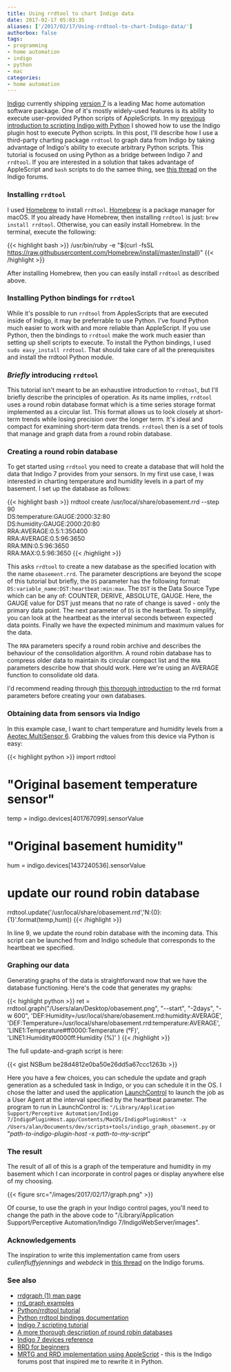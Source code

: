 ```yaml
---
title: Using rrdtool to chart Indigo data
date: 2017-02-17 05:03:35
aliases: ['/2017/02/17/Using-rrdtool-to-chart-Indigo-data/']
authorbox: false
tags:
- programming
- home automation
- indigo
- python
- mac
categories:
- home automation
---
```

[Indigo](http://www.indigodomo.com) currently shipping [version 7](http://www.indigodomo.com) is a leading Mac home automation software package. One of it's mostly widely-used features is its ability to execute user-provided Python scripts of AppleScripts. In my [previous introduction to scripting Indigo with Python](http://ojisanseiuchi.com/2016/12/26/Scripting-Indigo-with-Python/) I showed how to use the Indigo plugin host to execute Python scripts. In this post, I'll describe how I use a third-party charting package `rrdtool` to graph data from Indigo by taking advantage of Indigo's ability to execute arbitrary Python scripts. This tutorial is focused on using Python as a bridge between Indigo 7 and `rrdtool`. If you are interested in a solution that takes advantage of AppleScript and `bash` scripts to do the samee thing, see [this thread](http://forums.indigodomo.com/viewtopic.php?p=31158&sid=d4adf8e60116116492095d945387a65e#p31158) on the Indigo forums.

### Installing `rrdtool`

I used [Homebrew](https://brew.sh) to install `rrdtool`. [Homebrew](https://brew.sh) is a package manager for macOS. If you already have Homebrew, then installing `rrdtool` is just: `brew install rrdtool`. Otherwise, you can easily install Homebrew. In the terminal, execute the following:

{{< highlight bash >}}
/usr/bin/ruby -e "$(curl -fsSL \
    https://raw.githubusercontent.com/Homebrew/install/master/install)"
{{< /highlight >}}

After installing Homebrew, then you can easily install `rrdtool` as described above.

### Installing Python bindings for `rrdtool`

While it's possible to run `rrdtool` from ApplesScripts that are executed inside of Indigo, it may be preferrable to use Python. I've found Python much easier to work with and more reliable than AppleScript. If you use Python, then the bindings to `rrdtool` make the work much easier than setting up shell scripts to execute. To install the Python bindings, I used `sudo easy_install rrdtool`. That should take care of all the prerequisites and install the rrdtool Python module.

### _Briefly_ introducing `rrdtool`

This tutorial isn't meant to be an exhaustive introduction to `rrdtool`, but I'll briefly describe the principles of operation. As its name implies, `rrdtool` uses a round robin database format which is a time series storage format implemented as a circular list. This format allows us to look closely at short-term trends while losing precision over the longer term. It's ideal and compact for examining short-term data trends. `rrdtool` then is a set of tools that manage and graph data from a round robin database.

### Creating a round robin database

To get started using `rrdtool` you need to create a database that will hold the data that Indigo 7 provides from your sensors. In my first use case, I was interested in charting temperature and humidity levels in a part of my basement. I set up the database as follows:

{{< highlight bash >}}
rrdtool create /usr/local/share/obasement.rrd
--step 90 \
DS:temperature:GAUGE:2000:32:80 \
DS:humidity:GAUGE:2000:20:80 \
RRA:AVERAGE:0.5:1:350400 \
RRA:AVERAGE:0.5:96:3650 \
RRA:MIN:0.5:96:3650 \
RRA:MAX:0.5:96:3650
{{< /highlight >}}

This asks `rrdtool` to create a new database as the specified location with the name `obasement.rrd`. The parameter descriptions are beyond the scope of this tutorial but briefly, the `DS` parameter has the following format: `DS:variable_name:DST:heartbeat:min:max`. The `DST` is the Data Source Type which can be any of: COUNTER, DERIVE, ABSOLUTE, GAUGE. Here, the GAUGE value for DST just means that no rate of change is saved - only the primary data point. The next parameter of `DS` is the heartbeat. To simplify, you can look at the heartbeat as the interval seconds between expected data points. Finally we have the expected minimum and maximum values for the data.

The `RRA` parameters specify a round robin archive and describes the behaviour of the consolidation algorithm. A round robin database has to compress older data to maintain its circular compact list and the `RRA` parameters describe how that should work. Here we're using an AVERAGE function to consolidate old data.

I'd recommend reading through [this thorough introduction](https://oss.oetiker.ch/rrdtool/tut/rrd-beginners.en.html) to the rrd format parameters before creating your own databases.

### Obtaining data from sensors via Indigo

In this example case, I want to chart temperature and humidity levels from a [Aeotec MultiSensor 6](http://aeotec.com/z-wave-sensor). Grabbing the values from this device via Python is easy:

{{< highlight python >}}
import rrdtool

# "Original basement temperature sensor"
temp = indigo.devices[401767099].sensorValue
# "Original basement humidity"
hum = indigo.devices[1437240536].sensorValue

# update our round robin database
rrdtool.update('/usr/local/share/obasement.rrd','N:{0}:{1}'.format(temp,hum))
{{< /highlight >}}

In line 9, we update the round robin database with the incoming data. This script can be launched from and Indigo schedule that corresponds to the heartbeat we specified.

### Graphing our data

Generating graphs of the data is straightforward now that we have the database functioning. Here's the code that generates my graphs:

{{< highlight python >}}
ret = rrdtool.graph("/Users/alan/Desktop/obasement.png",
    "--start", "-2days", "-w 600",
    'DEF:Humidity=/usr/local/share/obasement.rrd:humidity:AVERAGE',
    'DEF:Temperature=/usr/local/share/obasement.rrd:temperature:AVERAGE',
    'LINE1:Temperature#ff0000:Temperature (°F)',
    'LINE1:Humidity#0000ff:Humidity (%)'
)
{{< /highlight >}}

The full update-and-graph script is here:

{{< gist NSBum be28d4812e0ba50e26dd5a67ccc1263b >}}

Here you have a few choices, you can schedule the update and graph generation as a scheduled task in Indigo, or you can schedule it in the OS. I chose the latter and used the application [LaunchControl](http://www.soma-zone.com/LaunchControl/) to launch the job as a User Agent at the interval specified by the heartbeat parameter. The program to run in LaunchControl is: `"/Library/Application Support/Perceptive Automation/Indigo 7/IndigoPluginHost.app/Contents/MacOS/IndigoPluginHost" -x /Users/alan/Documents/dev/scripts+tools/indigo_graph_obasement.py` or "_path-to-indigo-plugin-host_ -x _path-to-my-script_"

### The result

The result of all of this is a graph of the temperature and humidity in my basement which I can incorporate in control pages or display anywhere else of my choosing.

{{< figure src="/images/2017/02/17/graph.png" >}}

Of course, to use the graph in your Indigo control pages, you'll need to change the path in the above code to "/Library/Application Support/Perceptive Automation/Indigo 7/IndigoWebServer/images".

### Acknowledgements

The inspiration to write this implementation came from users _cullenfluffyjennings_ and _webdeck_ in [this thread](http://forums.indigodomo.com/viewtopic.php?f=9&t=5350&sid=780830bda2f71d09349671e81b6bd2a5) on the Indigo forums.


### See also

- [rrdgraph (1) man page](https://linux.die.net/man/1/rrdgraph)
- [rrd_graph examples](http://oss.oetiker.ch/rrdtool/doc/rrdgraph_examples.en.html)
- [Python/rrdtool tutorial](https://supportex.net/blog/2011/09/rrd-python/)
- [Python rrdtool bindings documentation](http://pythonhosted.org/rrdtool/index.html)
- [Indigo 7 scripting tutorial](http://wiki.indigodomo.com/doku.php?id=indigo_7_documentation:plugin_scripting_tutorial)
- [A more thorough description of round robin databases](https://jawnsy.wordpress.com/2010/01/08/round-robin-databases/)
- [Indigo 7 devices reference](http://wiki.indigodomo.com/doku.php?id=indigo_7_documentation:device_class#sensordevice)
- [RRD for beginners](https://oss.oetiker.ch/rrdtool/tut/rrd-beginners.en.html)
- [MRTG and RRD implementation using AppleScript](http://forums.indigodomo.com/viewtopic.php?f=9&t=5350&sid=780830bda2f71d09349671e81b6bd2a5) - this is the Indigo forums post that inspired me to rewrite it in Python.
